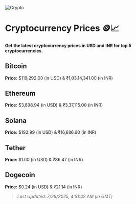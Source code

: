 
![Crypto](https://www.techguide.com.au/wp-content/uploads/2020/11/crypto3.jpeg)

# Cryptocurrency Prices 🪙📈

#### Get the latest cryptocurrency prices in USD and INR for top 5 cryptocurrencies.

## Bitcoin

**Price:** $119,292.00 (in USD) & ₹1,03,14,341.00 (in INR)

## Ethereum

**Price:** $3,898.94 (in USD) & ₹3,37,115.00 (in INR)

## Solana

**Price:** $192.99 (in USD) & ₹16,686.60 (in INR)

## Tether

**Price:** $1.00 (in USD) & ₹86.47 (in INR)

## Dogecoin

**Price:** $0.24 (in USD) & ₹21.14 (in INR)

> _Last Updated: 7/28/2025, 4:51:42 AM (in GMT)_
